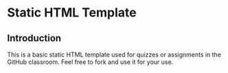 # Static HTML Template
## Introduction
This is a basic static HTML template used for quizzes or assignments in the 
GitHub classroom. Feel free to fork and use it for your use. 